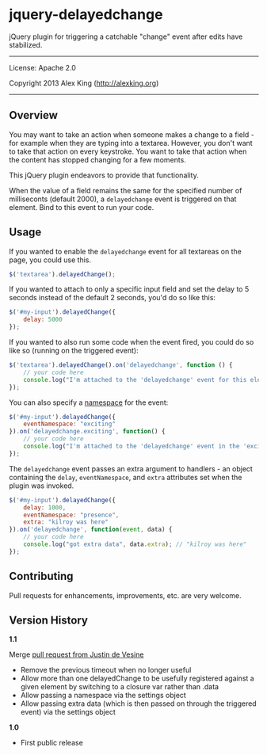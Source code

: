 jquery-delayedchange
====================

jQuery plugin for triggering a catchable "change" event after edits have stabilized.

---

License: Apache 2.0

Copyright 2013 Alex King (http://alexking.org)

---

## Overview

You may want to take an action when someone makes a change to a field - for example when they are typing into a textarea. However, you don't want to take that action on every keystroke. You want to take that action when the content has stopped changing for a few moments.

This jQuery plugin endeavors to provide that functionality.

When the value of a field remains the same for the specified number of milliseconts (default 2000), a `delayedchange` event is triggered on that element. Bind to this event to run your code.

## Usage

If you wanted to enable the `delayedchange` event for all textareas on the page, you could use this.

```js
$('textarea').delayedChange();
```

If you wanted to attach to only a specific input field and set the delay to 5 seconds instead of the default 2 seconds, you'd do so like this:

```js
$('#my-input').delayedChange({
	delay: 5000
});
```

If you wanted to also run some code when the event fired, you could do so like so (running on the triggered event):

```js
$('textarea').delayedChange().on('delayedchange', function () {
	// your code here
	console.log("I'm attached to the 'delayedchange' event for this element.");
});
```

You can also specify a [namespace](http://api.jquery.com/on/#event-names) for the event:
```js
$('#my-input').delayedChange({
	eventNamespace: "exciting"
}).on('delayedchange.exciting', function() {
	// your code here
	console.log("I'm attached to the 'delayedchange' event in the 'exciting' namespace.");
});
```

The `delayedchange` event passes an extra argument to handlers - an object containing the `delay`, `eventNamespace`, and `extra` attributes set when the plugin was invoked.
```js
$('#my-input').delayedChange({
	delay: 1000,	
	eventNamespace: "presence",
	extra: "kilroy was here"
}).on('delayedchange', function(event, data) {
	// your code here
	console.log("got extra data", data.extra); // "kilroy was here"
});
```

## Contributing

Pull requests for enhancements, improvements, etc. are very welcome.

## Version History

**1.1**

Merge [pull request from Justin de Vesine](https://github.com/alexkingorg/jquery-delayedchange/pull/1)

- Remove the previous timeout when no longer useful
- Allow more than one delayedChange to be usefully registered against a given element by switching to a closure var rather than .data
- Allow passing a namespace via the settings object
- Allow passing extra data (which is then passed on through the triggered event) via the settings object

**1.0**

- First public release